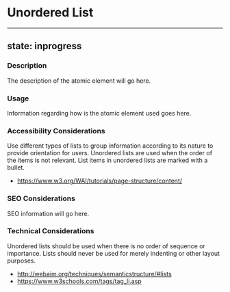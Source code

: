# Unordered List

---
state: inprogress
---

### Description
The description of the atomic element will go here.

### Usage
Information regarding how is the atomic element used goes here.

### Accessibility Considerations
Use different types of lists to group information according to its nature to provide orientation for users. Unordered lists are used when the order of the items is not relevant. List items in unordered lists are marked with a bullet.
* https://www.w3.org/WAI/tutorials/page-structure/content/

### SEO Considerations
SEO information will go here.

### Technical Considerations
Unordered lists should be used when there is no order of sequence or importance. Lists should never be used for merely indenting or other layout purposes.
* http://webaim.org/techniques/semanticstructure/#lists
* https://www.w3schools.com/tags/tag_li.asp
